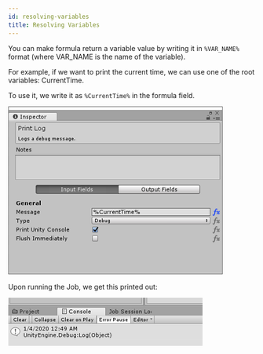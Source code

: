```yaml
---
id: resolving-variables
title: Resolving Variables
---
```


You can make formula return a variable value by writing it in `%VAR_NAME%` format (where VAR_NAME is the name of the variable).

For example, if we want to print the current time, we can use one of the root variables: CurrentTime.

To use it, we write it as `%CurrentTime%` in the formula field.

![](/assets/formulas/variable-formula-example.png)

Upon running the Job, we get this printed out:

![](/assets/formulas/printed-current-time.png)